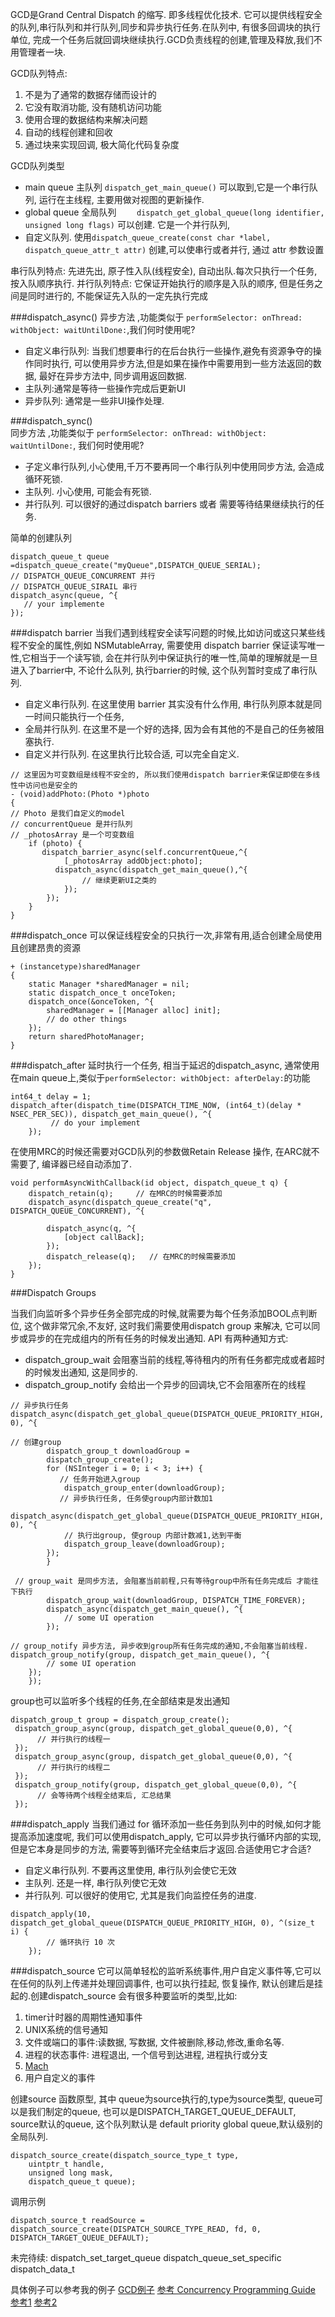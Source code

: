 
GCD是Grand Central Dispatch 的缩写. 即多线程优化技术.
它可以提供线程安全的队列,串行队列和并行队列,同步和异步执行任务.在队列中, 有很多回调块的执行单位, 完成一个任务后就回调块继续执行.GCD负责线程的创建,管理及释放,我们不用管理者一块.

GCD队列特点:
1. 不是为了通常的数据存储而设计的
2. 它没有取消功能, 没有随机访问功能
3. 使用合理的数据结构来解决问题
4. 自动的线程创建和回收
5. 通过块来实现回调, 极大简化代码复杂度

GCD队列类型

- main queue 主队列 `dispatch_get_main_queue()` 可以取到,它是一个串行队列, 运行在主线程, 主要用做对视图的更新操作.
- global queue 全局队列 `    dispatch_get_global_queue(long identifier, unsigned long flags)` 可以创建. 它是一个并行队列, 
- 自定义队列. 使用`dispatch_queue_create(const char *label, dispatch_queue_attr_t attr)` 创建,可以使串行或者并行, 通过 attr 参数设置

串行队列特点: 先进先出, 原子性入队(线程安全), 自动出队.每次只执行一个任务,按入队顺序执行.
并行队列特点: 它保证开始执行的顺序是入队的顺序, 但是任务之间是同时进行的, 不能保证先入队的一定先执行完成

###dispatch_async()
异步方法 ,功能类似于 `performSelector: onThread: withObject: waitUntilDone:`,我们何时使用呢?

- 自定义串行队列: 当我们想要串行的在后台执行一些操作,避免有资源争夺的操作同时执行, 可以使用异步方法,但是如果在操作中需要用到一些方法返回的数据, 最好在异步方法中, 同步调用返回数据.
- 主队列:通常是等待一些操作完成后更新UI
- 异步队列: 通常是一些非UI操作处理.

###dispatch_sync()  
同步方法 ,功能类似于 `performSelector: onThread: withObject: waitUntilDone:`, 我们何时使用呢?

- 子定义串行队列,小心使用,千万不要再同一个串行队列中使用同步方法, 会造成循环死锁.
- 主队列. 小心使用, 可能会有死锁.
- 并行队列. 可以很好的通过dispatch barriers 或者 需要等待结果继续执行的任务.

简单的创建队列
```
dispatch_queue_t queue =dispatch_queue_create("myQueue",DISPATCH_QUEUE_SERIAL);
// DISPATCH_QUEUE_CONCURRENT 并行
// DISPATCH_QUEUE_SIRAIL 串行
dispatch_async(queue, ^{
   // your implemente
});
```

###dispatch barrier
 当我们遇到线程安全读写问题的时候,比如访问或这只某些线程不安全的属性,例如 NSMutableArray, 需要使用 dispatch barrier 保证读写唯一性,它相当于一个读写锁, 会在并行队列中保证执行的唯一性,简单的理解就是一旦进入了barrier中, 不论什么队列, 执行barrier的时候, 这个队列暂时变成了串行队列.

- 自定义串行队列. 在这里使用 barrier 其实没有什么作用, 串行队列原本就是同一时间只能执行一个任务,
- 全局并行队列. 在这里不是一个好的选择, 因为会有其他的不是自己的任务被阻塞执行.
- 自定义并行队列. 在这里执行比较合适, 可以完全自定义.
```
// 这里因为可变数组是线程不安全的, 所以我们使用dispatch barrier来保证即使在多线性中访问也是安全的
- (void)addPhoto:(Photo *)photo
{
// Photo 是我们自定义的model
// concurrentQueue 是并行队列
// _photosArray 是一个可变数组
    if (photo) {
	   dispatch_barrier_async(self.concurrentQueue,^{ 
            [_photosArray addObject:photo];
          dispatch_async(dispatch_get_main_queue(),^{ 
                // 继续更新UI之类的
            });
        });
    }
}
```

###dispatch_once
 可以保证线程安全的只执行一次,非常有用,适合创建全局使用且创建昂贵的资源

```
+ (instancetype)sharedManager
{
    static Manager *sharedManager = nil;
    static dispatch_once_t onceToken;
    dispatch_once(&onceToken, ^{
        sharedManager = [[Manager alloc] init];
        // do other things
    });
    return sharedPhotoManager;
}
```

###dispatch_after
 延时执行一个任务, 相当于延迟的dispatch_async, 通常使用在main queue上,类似于`performSelector: withObject: afterDelay:`的功能
```
int64_t delay = 1;
dispatch_after(dispatch_time(DISPATCH_TIME_NOW, (int64_t)(delay * NSEC_PER_SEC)), dispatch_get_main_queue(), ^{
         // do your implement
    });
```

在使用MRC的时候还需要对GCD队列的参数做Retain Release 操作, 在ARC就不需要了, 编译器已经自动添加了.
```
void performAsyncWithCallback(id object, dispatch_queue_t q) {
    dispatch_retain(q);     // 在MRC的时候需要添加
    dispatch_async(dispatch_queue_create("q", DISPATCH_QUEUE_CONCURRENT), ^{
       
        dispatch_async(q, ^{
            [object callBack];
        });
        dispatch_release(q);   // 在MRC的时候需要添加
    });
}
```


###Dispatch Groups

当我们向监听多个异步任务全部完成的时候,就需要为每个任务添加BOOL点判断位, 这个做非常冗余,不友好, 这时我们需要使用dispatch group 来解决, 它可以同步或异步的在完成组内的所有任务的时候发出通知. API 有两种通知方式:

- dispatch_group_wait 会阻塞当前的线程,等待租内的所有任务都完成或者超时的时候发出通知, 这是同步的.
- dispatch_group_notify 会给出一个异步的回调块,它不会阻塞所在的线程

```
// 异步执行任务
dispatch_async(dispatch_get_global_queue(DISPATCH_QUEUE_PRIORITY_HIGH, 0), ^{ 
		
// 创建group									
		dispatch_group_t downloadGroup = 
		dispatch_group_create();								 
        for (NSInteger i = 0; i < 3; i++) {
           // 任务开始进入group
            dispatch_group_enter(downloadGroup);
           // 异步执行任务, 任务使group内部计数加1
	dispatch_async(dispatch_get_global_queue(DISPATCH_QUEUE_PRIORITY_HIGH, 0), ^{
			// 执行出group, 使group 内部计数减1,达到平衡
            dispatch_group_leave(downloadGroup);
        });
        }
        
 // group_wait 是同步方法, 会阻塞当前前程,只有等待group中所有任务完成后 才能往下执行
        dispatch_group_wait(downloadGroup, DISPATCH_TIME_FOREVER);        
        dispatch_async(dispatch_get_main_queue(), ^{
            // some UI operation
        });

// group_notify 异步方法, 异步收到group所有任务完成的通知,不会阻塞当前线程.
dispatch_group_notify(group, dispatch_get_main_queue(), ^{
        // some UI operation
    });
    });
```

group也可以监听多个线程的任务,在全部结束是发出通知
```
dispatch_group_t group = dispatch_group_create();
 dispatch_group_async(group, dispatch_get_global_queue(0,0), ^{
      // 并行执行的线程一
 });
 dispatch_group_async(group, dispatch_get_global_queue(0,0), ^{
      // 并行执行的线程二
 });
 dispatch_group_notify(group, dispatch_get_global_queue(0,0), ^{
      // 会等待两个线程全结束后, 汇总结果
 });
```


###dispatch_apply 
当我们通过 for 循环添加一些任务到队列中的时候,如何才能提高添加速度呢, 我们可以使用dispatch_apply, 它可以异步执行循环内部的实现, 但是它本身是同步的方法, 需要等到循环完全结束后才返回.合适使用它才合适?

- 自定义串行队列. 不要再这里使用, 串行队列会使它无效
- 主队列. 还是一样, 串行队列使它无效
- 并行队列. 可以很好的使用它, 尤其是我们向监控任务的进度.

```
dispatch_apply(10, dispatch_get_global_queue(DISPATCH_QUEUE_PRIORITY_HIGH, 0), ^(size_t i) {
        // 循环执行 10 次
    });
```


###dispatch_source 
 它可以简单轻松的监听系统事件,用户自定义事件等,它可以在任何的队列上传递并处理回调事件, 也可以执行挂起, 恢复操作, 默认创建后是挂起的.创建dispatch_source 会有很多种要监听的类型,比如:

1. timer计时器的周期性通知事件
2. UNIX系统的信号通知
3. 文件或端口的事件:读数据, 写数据, 文件被删除,移动,修改,重命名等.
4. 进程的状态事件: 进程退出, 一个信号到达进程, 进程执行或分支
5. [Mach](http://en.wikipedia.org/wiki/Mach_(kernel)) 
6. 用户自定义的事件

创建source
函数原型, 其中 queue为source执行的,type为source类型, queue可以是我们制定的queue, 也可以是DISPATCH_TARGET_QUEUE_DEFAULT, source默认的queue, 这个队列默认是 default priority global queue,默认级别的全局队列.
```
dispatch_source_create(dispatch_source_type_t type,
	uintptr_t handle,
	unsigned long mask,
	dispatch_queue_t queue);
```
调用示例
```	
dispatch_source_t readSource = dispatch_source_create(DISPATCH_SOURCE_TYPE_READ, fd, 0, DISPATCH_TARGET_QUEUE_DEFAULT);
```

未完待续:
dispatch_set_target_queue
dispatch_queue_set_specific
dispatch_data_t

具体例子可以参考我的例子
[GCD例子](https://github.com/myseven/GCDStudy)
 [参考 Concurrency Programming Guide](https://developer.apple.com/library/ios/documentation/General/Conceptual/ConcurrencyProgrammingGuide/Introduction/Introduction.html)
[参考1](http://www.raywenderlich.com/60749/grand-central-dispatch-in-depth-part-1)
[参考2](http://www.raywenderlich.com/63338/grand-central-dispatch-in-depth-part-2)
